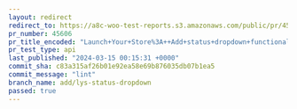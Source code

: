 ```yaml
---
layout: redirect
redirect_to: https://a8c-woo-test-reports.s3.amazonaws.com/public/pr/45606/api/index.html
pr_number: 45606
pr_title_encoded: "Launch+Your+Store%3A++Add+status+dropdown+functionality"
pr_test_type: api
last_published: "2024-03-15 00:15:31 +0000"
commit_sha: c83a315af26b01e92ea58e69b876035db07b1ea5
commit_message: "lint"
branch_name: add/lys-status-dropdown
passed: true
---
```

